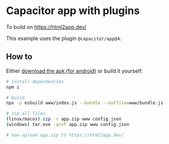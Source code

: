 # Capacitor app with plugins

To build on https://html2app.dev/

This example uses the plugin `@capacitor/app@4`.

## How to

Either [download the apk (for android)](app-debug.apk) or build it yourself:

```bash
# install dependencies
npm i

# build
npx -y esbuild www/index.js --bundle --outfile=www/bundle.js

# zip all files
(linux/macos) zip -r app.zip www config.json
(windows) tar.exe -acvf app.zip www config.json

# now upload app.zip to https://html2app.dev/
```
